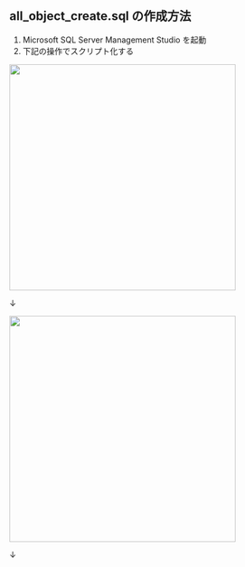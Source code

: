 ## all_object_create.sql の作成方法

1. Microsoft SQL Server Management Studio を起動
2. 下記の操作でスクリプト化する

<img src="https://cloud.githubusercontent.com/assets/13266469/22005565/b876d9bc-dca7-11e6-8c21-22afc5136c1c.png" width="400">

↓

<img src="https://cloud.githubusercontent.com/assets/13266469/22005592/f1fba226-dca7-11e6-98a3-6227d98e73e7.png" width="400">

↓

